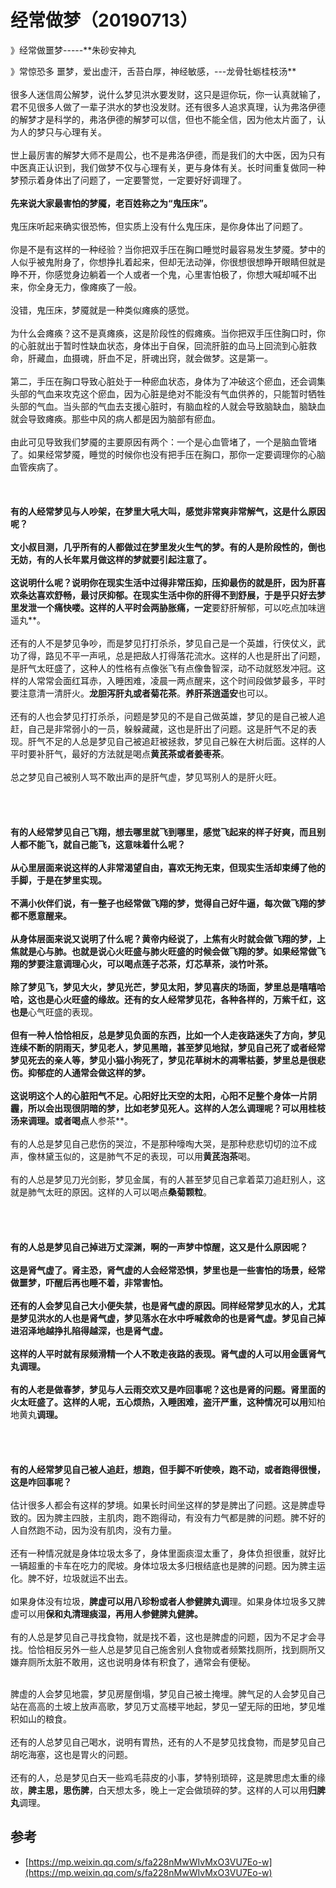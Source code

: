 # 经常做梦（20190713）

》经常做噩梦-----**朱砂安神丸

》常惊恐多 噩梦，爱出虚汗，舌苔白厚，神经敏感，---龙骨牡蛎桂枝汤**<br />
<br />很多人迷信周公解梦，说什么梦见洪水要发财，这只是逗你玩，你一认真就输了，君不见很多人做了一辈子洪水的梦也没发财。还有很多人追求真理，认为弗洛伊德的解梦才是科学的，弗洛伊德的解梦可以信，但也不能全信，因为他太片面了，认为人的梦只与心理有关。<br /> <br />世上最厉害的解梦大师不是周公，也不是弗洛伊德，而是我们的大中医，因为只有中医真正认识到，我们做梦不仅与心理有关，更与身体有关。长时间重复做同一种梦预示着身体出了问题了，一定要警觉，一定要好好调理了。<br /> <br />**先来说大家最害怕的梦魇，老百姓称之为“鬼压床”。**<br /> <br />鬼压床听起来确实很恐怖，但实质上没有什么鬼压床，是你身体出了问题了。<br /> <br />你是不是有这样的一种经验？当你把双手压在胸口睡觉时最容易发生梦魇。梦中的人似乎被鬼附身了，你想挣扎着起来，但却无法动弹，你很想很想睁开眼睛但就是睁不开，你感觉身边躺着一个人或者一个鬼，心里害怕极了，你想大喊却喊不出来，你全身无力，像瘫痪了一般。<br /> <br />没错，鬼压床，梦魇就是一种类似瘫痪的感觉。<br /> <br />为什么会瘫痪？这不是真瘫痪，这是阶段性的假瘫痪。当你把双手压住胸口时，你的心脏就出于暂时性缺血状态，身体出于自保，回流肝脏的血马上回流到心脏救命，肝藏血，血摄魂，肝血不足，肝魂出窍，就会做梦。这是第一。<br /> <br />第二，手压在胸口导致心脏处于一种瘀血状态，身体为了冲破这个瘀血，还会调集头部的气血来攻克这个瘀血，因为心脏是绝对不能没有气血供养的，只能暂时牺牲头部的气血。当头部的气血去支援心脏时，有脑血栓的人就会导致脑缺血，脑缺血就会导致瘫痪。那些中风的病人都是因为脑部有瘀血。<br /> <br />由此可见导致我们梦魇的主要原因有两个：一个是心血管堵了，一个是脑血管堵了。如果经常梦魇，睡觉的时候你也没有把手压在胸口，那你一定要调理你的心脑血管疾病了。<br /> <br />
<br />**<br />**有的人经常梦见与人吵架，在梦里大吼大叫，感觉非常爽非常解气，这是什么原因呢？**<br /> <br />文小叔目测，几乎所有的人都做过在梦里发火生气的梦。有的人是阶段性的，倒也无妨，有的人长年累月做这样的梦就要引起注意了。<br /> <br />这说明什么呢？说明你在现实生活中过得非常压抑，压抑最伤的就是肝，因为肝喜欢条达喜欢舒畅，最讨厌抑郁。在现实生活中你的肝得不到舒展，于是乎只好去梦里发泄一个痛快喽。这样的人平时会两胁胀痛，一定**要舒肝解郁，可以吃点加味逍遥丸**。<br /> <br />还有的人不是梦见争吵，而是梦见打打杀杀，梦见自己是一个英雄，行侠仗义，武功了得，路见不平一声吼，总是把敌人打得落花流水。这样的人也是肝出了问题，是肝气太旺盛了，这种人的性格有点像张飞有点像鲁智深，动不动就怒发冲冠。这样的人常常会面红耳赤，入睡困难，凌晨一两点醒来，这个时间段做梦最多，平时要注意清一清肝火。**龙胆泻肝丸或者菊花茶**。**养肝茶逍遥安**也可以。<br /> <br />还有的人也会梦见打打杀杀，问题是梦见的不是自己做英雄，梦见的是自己被人追赶，自己是非常弱小的一员，躲躲藏藏，这也是肝出了问题。这是肝气不足的表现。肝气不足的人总是梦见自己被追赶被拯救，梦见自己躲在大树后面。这样的人平时要补肝气，最好的方法就是喝点**黄芪茶或者姜枣茶**。<br /> <br />总之梦见自己被别人骂不敢出声的是肝气虚，梦见骂别人的是肝火旺。<br /> <br />
<br />
<br />**<br />**有的人经常梦见自己飞翔，想去哪里就飞到哪里，感觉飞起来的样子好爽，而且别人都不能飞，就自己能飞，这意味着什么呢？**<br /> <br />从心里层面来说这样的人非常渴望自由，喜欢无拘无束，但现实生活却束缚了他的手脚，于是在梦里实现。<br /> <br />不满小伙伴们说，有一整子也经常做飞翔的梦，觉得自己好牛逼，每次做飞翔的梦都不愿意醒来。<br /> <br />从身体层面来说又说明了什么呢？黄帝内经说了，上焦有火时就会做飞翔的梦，上焦就是心与肺。也就是说心火旺盛与肺火旺盛的时候会做飞翔的梦。如果经常做飞翔的梦要注意调理心火，可以喝点莲子芯茶，灯芯草茶，淡竹叶茶。<br /> <br />除了梦见飞，梦见大火，梦见光芒，梦见太阳，梦见喜庆的场面，梦里总是嘻嘻哈哈，这也是心火旺盛的缘故。还有的女人经常梦见花，各种各样的，万紫千红，这也是**心气旺盛的表现。**<br /> <br />但有一种人恰恰相反，总是梦见负面的东西，比如一个人走夜路迷失了方向，梦见连续不断的阴雨天，梦见老人，梦见黑暗，甚至梦见地狱，梦见自己死了或者经常梦见死去的亲人等，梦见小猫小狗死了，梦见花草树木的凋零枯萎，梦里总是很悲伤。抑郁症的人通常会做这样的梦。<br /> <br />这说明这个人的心脏阳气不足。心阳好比天空的太阳，心阳不足整个身体一片阴霾，所以会出现很阴暗的梦，比如老梦见死人。这样的人怎么调理呢？**可以用桂枝汤**来调理。或者喝点**人参茶**。<br /> <br />有的人总是梦见自己悲伤的哭泣，不是那种嚎啕大哭，是那种悲悲切切的泣不成声，像林黛玉似的，这是肺气不足的表现，可以用**黄芪泡茶**喝。<br /> <br />有的人总是梦见刀光剑影，梦见金属，有的人甚至梦见自己拿着菜刀追赶别人，这就是肺气太旺的原因。这样的人可以喝点**桑菊颗粒**。<br /> <br />
<br />
<br />**<br />**有的人总是梦见自己掉进万丈深渊，啊的一声梦中惊醒，这又是什么原因呢？**<br /> <br />这是肾气虚了。肾主恐，肾气虚的人会经常恐惧，梦里也是一些害怕的场景，经常做噩梦，吓醒后再也睡不着，非常害怕。<br /> <br />还有的人会梦见自己大小便失禁，也是肾气虚的原因。同样经常梦见水的人，尤其是梦见洪水的人也是肾气虚，梦见落水在水中呼喊救命的也是肾气虚。梦见自己掉进沼泽地越挣扎陷得越深，也是肾气虚。<br /> <br />这样的人平时就有尿频滑精一个人不敢走夜路的表现。**肾气虚的人可以用金匮肾气丸**调理。<br /> <br />有的人老是做春梦，梦见与人云雨交欢又是咋回事呢？这也是肾的问题。肾里面的火太旺盛了。这样的人呢，五心烦热，入睡困难，盗汗严重，这种情况可以用**知柏地黄丸**调理。<br /> <br />
<br />
<br />**<br />**有的人经常梦见自己被人追赶，想跑，但手脚不听使唤，跑不动，或者跑得很慢，这是咋回事呢？**<br /> <br />估计很多人都会有这样的梦境。如果长时间坐这样的梦是脾出了问题。这是脾虚导致的。因为脾主四肢，主肌肉，跑不跑得动，有没有力气都是脾的问题。脾不好的人自然跑不动，因为没有肌肉，没有力量。<br /> <br />还有一种情况就是身体垃圾太多了，身体里面痰湿太重了，身体负担很重，就好比一辆超重的卡车在吃力的爬坡。身体垃圾太多归根结底也是脾的问题。因为脾主运化。脾不好，垃圾就运不出去。<br /> <br />如果身体没有垃圾，**脾虚可以用八珍粉或者人参健脾丸调**理。如果身体垃圾多又脾虚可以用**保和丸清理痰湿，再用人参健脾丸健脾。**<br /> <br />有的人总是梦见自己寻找食物，就是找不着，这也是脾虚的问题，因为不足才会寻找。恰恰相反另外一些人总是梦见自己施舍别人食物或者频繁找厕所，找到厕所又嫌弃厕所太脏不敢用，这也说明身体有积食了，通常会有便秘。<br /> <br />


脾虚的人会梦见地震，梦见房屋倒塌，梦见自己被土掩埋。脾气足的人会梦见自己站在高高的土坡上放声高歌，梦见万丈高楼平地起，梦见一望无际的田地，梦见堆积如山的粮食。<br /> <br />还有的人总梦见自己喝水，说明有胃热，还有的人不是梦见找食物，而是梦见自己胡吃海塞，这也是胃火的问题。<br /> <br />还有的人，总是梦见白天一些鸡毛蒜皮的小事，梦特别琐碎，这是脾思虑太重的缘故，**脾主思，思伤脾**，白天想太多，晚上一定会做琐碎的梦。这样的人可以用**归脾丸**调理。

## 参考

- [https://mp.weixin.qq.com/s/fa228nMwWIvMxO3VU7Eo-w](https://mp.weixin.qq.com/s/fa228nMwWIvMxO3VU7Eo-w)

 
